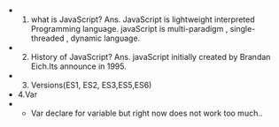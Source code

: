  * 1. what is JavaScript?
 Ans. JavaScript is lightweight interpreted Programming language. javaScript is multi-paradigm , single-threaded , dynamic language.
 * 2. History of JavaScript?
   Ans. javaScript initially created by Brandan Eich.Its announce in 1995.
 * 3. Versions(ES1, ES2, ES3,ES5,ES6)
 * 4.Var
 * * Var declare for variable but right now does not work too much..